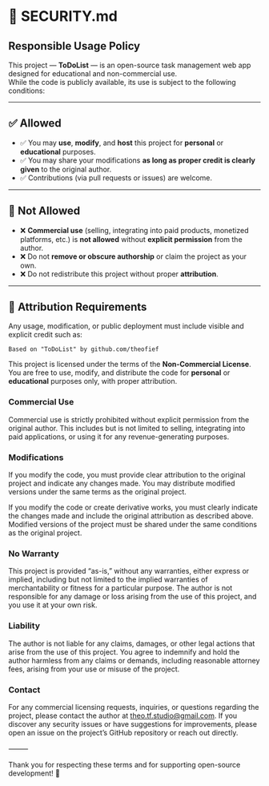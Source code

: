 # 🔐 SECURITY.md

## Responsible Usage Policy

This project — **ToDoList** — is an open-source task management web app designed for educational and non-commercial use.  
While the code is publicly available, its use is subject to the following conditions:

---

## ✅ Allowed

- ✅ You may **use**, **modify**, and **host** this project for **personal** or **educational** purposes.
- ✅ You may share your modifications **as long as proper credit is clearly given** to the original author.
- ✅ Contributions (via pull requests or issues) are welcome.

---

## 🚫 Not Allowed

- ❌ **Commercial use** (selling, integrating into paid products, monetized platforms, etc.) is **not allowed** without **explicit permission** from the author.
- ❌ Do not **remove or obscure authorship** or claim the project as your own.
- ❌ Do not redistribute this project without proper **attribution**.

---

## 📌 Attribution Requirements

Any usage, modification, or public deployment must include visible and explicit credit such as:

```text
Based on "ToDoList" by github.com/theofief
```

This project is licensed under the terms of the **Non-Commercial License**.  
You are free to use, modify, and distribute the code for **personal** or **educational** purposes only, with proper attribution.

### Commercial Use
Commercial use is strictly prohibited without explicit permission from the original author. This includes but is not limited to selling, integrating into paid applications, or using it for any revenue-generating purposes.

### Modifications
If you modify the code, you must provide clear attribution to the original project and indicate any changes made. You may distribute modified versions under the same terms as the original project.


If you modify the code or create derivative works, you must clearly indicate the changes made and include the original attribution as described above. Modified versions of the project must be shared under the same conditions as the original project.

### No Warranty

This project is provided “as-is,” without any warranties, either express or implied, including but not limited to the implied warranties of merchantability or fitness for a particular purpose. The author is not responsible for any damage or loss arising from the use of this project, and you use it at your own risk.

### Liability

The author is not liable for any claims, damages, or other legal actions that arise from the use of this project. You agree to indemnify and hold the author harmless from any claims or demands, including reasonable attorney fees, arising from your use or misuse of the project.

### Contact

For any commercial licensing requests, inquiries, or questions regarding the project, please contact the author at theo.tf.studio@gmail.com. If you discover any security issues or have suggestions for improvements, please open an issue on the project’s GitHub repository or reach out directly.

⸻

Thank you for respecting these terms and for supporting open-source development! 🚀
